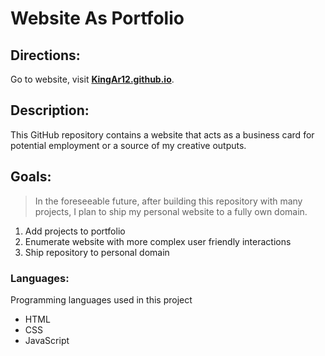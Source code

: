 Website As Portfolio
====================

Directions:
-----------
Go to website, visit **[KingAr12.github.io]()**.

Description:
------------
This GitHub repository contains a website that acts as a business card for potential employment or a source of my creative outputs.

Goals:
------
> In the foreseeable future, after building this repository with many projects, 
> I plan to ship my personal website to a fully own domain.

1. Add projects to portfolio
2. Enumerate website with more complex user friendly interactions
3. Ship repository to personal domain

### Languages:
Programming languages used in this project

* HTML
* CSS
* JavaScript
